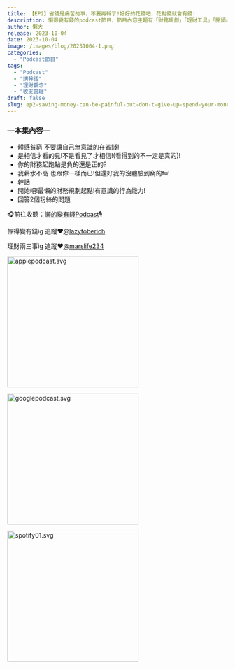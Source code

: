 ```yaml
---
title: 【EP2】省錢是痛苦的事，不要再幹了!好好的花錢吧，花對錢就會有錢!
description: 懶得變有錢的podcast節目，節目內容主題有「財務規劃」「理財工具」「閱讀心得」「職涯與生活」，內容涵蓋了你與金錢會產生的所有關係。如果想要讓自己對「財務規劃」的本質有更進一步的認識，歡迎訂閱、追蹤、分享並歡迎進一步提出你的想法，讓更多人一起財務有規劃、快樂有方法。
author: 懶大
release: 2023-10-04
date: 2023-10-04
image: /images/blog/20231004-1.png
categories:
  - "Podcast節目"
tags:
  - "Podcast"
  - "講幹話"
  - "理財觀念"
  - "收支管理"
draft: false
slug: ep2-saving-money-can-be-painful-but-don-t-give-up-spend-your-money-wisely-and-you-ll-have-more-money
---
```


### —本集內容—

- 體感貧窮 不要讓自己無意識的在省錢!
- 是相信才看的見!不是看見了才相信!(看得到的不一定是真的)!
- 你的財務起跑點是負的還是正的?
- 我薪水不高 也跟你一樣而已!但還好我的沒體驗到窮的fu!
- 幹話
- 開始吧!最懶的財務規劃起點!有意識的行為能力!
- 回答2個粉絲的問題

🎧前往收聽：[懶的變有錢Podcast](https://player.soundon.fm/p/lazytoberich)🎙️

懶得變有錢ig 追蹤❤️[@lazytoberich](https://www.instagram.com/lazytoberich/)

理財兩三事ig 追蹤❤️[@marslife234](https://www.instagram.com/marslife234/)

[<img alt="applepodcast.svg" src="applepodcast.svg" width="300"/>](https://podcasts.apple.com/us/podcast/%E6%87%B6%E5%BE%97%E8%AE%8A%E6%9C%89%E9%8C%A2/id1707756115)

[<img alt="googlepodcast.svg" src="googlepodcast.svg" width="300"/>](https://podcasts.google.com/feed/aHR0cHM6Ly9mZWVkcy5zb3VuZG9uLmZtL3BvZGNhc3RzLzNmNGQyY2VjLWMxNjAtNDQ2OC1hNmRmLWJkMWM5YWNmZGUxMy54bWw?sa=X&ved=2ahUKEwjukq6gtduBAxW4plYBHWsmC7MQ9sEGegQIARAE&hl=zh-TW&source=post_page-----b18906608c46--------------------------------)

[<img alt="spotify01.svg" src="spotify01.svg" width="300"/>](https://open.spotify.com/show/0VOxVD8igXWWJLFCtQxhdN?go=1&sp_cid=07117902ac4c900be98efc076f9a10a0&utm_source=embed_player_p&utm_medium=desktop&nd=1)
